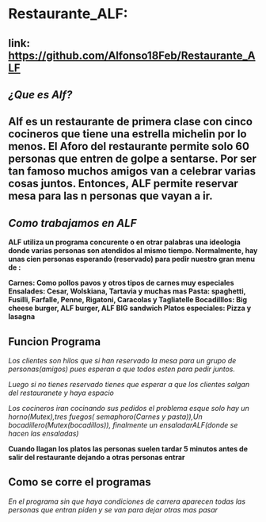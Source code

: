 # Restaurante_ALF:
## **link:** https://github.com/Alfonso18Feb/Restaurante_ALF
## ***¿Que es Alf?***
## Alf es un restaurante de primera clase con cinco cocineros que tiene una estrella michelin por lo menos. El Aforo del restaurante permite solo 60 personas que entren de golpe a sentarse. Por ser tan famoso muchos amigos van a celebrar varias cosas juntos. Entonces, ALF permite reservar mesa para las n personas que vayan a ir.
## ***Como trabajamos en ALF***
**ALF utiliza un programa concurente o en otrar palabras una ideologia donde varias personas son atendidos al mismo tiempo. Normalmente, hay unas cien personas esperando (reservado) para pedir nuestro gran menu de :**

**Carnes: Como pollos pavos y otros tipos de carnes muy especiales
Ensalades: Cesar, Wolskiana, Tartavia y muchas mas
Pasta: spaghetti, Fusilli, Farfalle, Penne, Rigatoni, Caracolas y Tagliatelle
Bocadilllos: Big cheese burger, ALF burger, ALF BIG sandwich
Platos especiales: Pizza y lasagna**
## **Funcion Programa**
*Los clientes son hilos que si han reservado la mesa para un grupo de personas(amigos) pues esperan a que todos esten para pedir juntos.*

*Luego si no tienes reservado tienes que esperar a que los clientes salgan del restauranete y haya espacio*

*Los cocineros iran cocinando sus pedidos el problema esque solo hay un horno(Mutex),tres fuegos( semaphoro(**Carnes y pasta*)),Un bocadillero(Mutex(bocadillos)), finalmente un ensaladarALF(donde se hacen las ensaladas)**

**Cuando llagan los platos las personas suelen tardar 5 minutos antes de salir del restaurante dejando a otras personas entrar**

## **Como se corre el programas**
*En el programa sin que haya condiciones de carrera aparecen todas las personas que entran piden y se van para dejar otras mas pasar*
